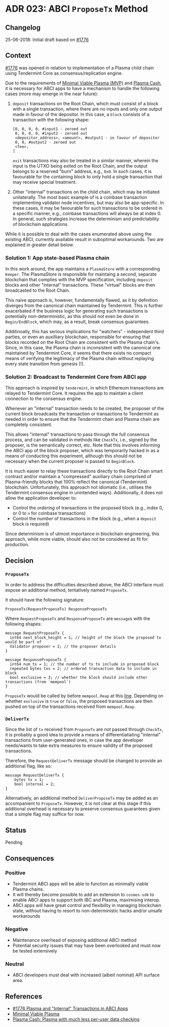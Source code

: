 # ADR 023: ABCI `ProposeTx` Method

## Changelog

25-06-2018: Initial draft based on [#1776](https://github.com/tendermint/tendermint/issues/1776)

## Context

[#1776](https://github.com/tendermint/tendermint/issues/1776) was
opened in relation to implementation of a Plasma child chain using Tendermint
Core as consensus/replication engine.

Due to the requirements of [Minimal Viable Plasma (MVP)](https://ethresear.ch/t/minimal-viable-plasma/426) and [Plasma Cash](https://ethresear.ch/t/plasma-cash-plasma-with-much-less-per-user-data-checking/1298), it is necessary for ABCI apps to have a mechanism to handle the following cases (more may emerge in the near future):

1. `deposit` transactions on the Root Chain, which must consist of a block
   with a single transaction, where there are no inputs and only one output
   made in favour of the depositor. In this case, a `block` consists of
   a transaction with the following shape:

   ```
   [0, 0, 0, 0, #input1 - zeroed out
    0, 0, 0, 0, #input2 - zeroed out
    <depositor_address>, <amount>, #output1 - in favour of depositor
    0, 0, #output2 - zeroed out
    <fee>,
   ]
   ```

   `exit` transactions may also be treated in a similar manner, wherein the
   input is the UTXO being exited on the Root Chain, and the output belongs to
   a reserved "burn" address, e.g., `0x0`. In such cases, it is favourable for
   the containing block to only hold a single transaction that may receive
   special treatment.

2. Other "internal" transactions on the child chain, which may be initiated
   unilaterally. The most basic example of is a coinbase transaction
   implementing validator node incentives, but may also be app-specific. In
   these cases, it may be favourable for such transactions to
   be ordered in a specific manner, e.g., coinbase transactions will always be
   at index 0. In general, such strategies increase the determinism and
   predictability of blockchain applications.

While it is possible to deal with the cases enumerated above using the
existing ABCI, currently available result in suboptimal workarounds. Two are
explained in greater detail below.

### Solution 1: App state-based Plasma chain

In this work around, the app maintains a `PlasmaStore` with a corresponding
`Keeper`. The PlasmaStore is responsible for maintaing a second, separate
blockchain that complies with the MVP specification, including `deposit`
blocks and other "internal" transactions. These "virtual" blocks are then broadcasted
to the Root Chain.

This naive approach is, however, fundamentally flawed, as it by definition
diverges from the canonical chain maintained by Tendermint. This is further
exacerbated if the business logic for generating such transactions is
potentially non-deterministic, as this should not even be done in
`Begin/EndBlock`, which may, as a result, break consensus guarantees.

Additinoally, this has serious implications for "watchers" - independent third parties,
or even an auxilliary blockchain, responsible for ensuring that blocks recorded
on the Root Chain are consistent with the Plasma chain's. Since, in this case,
the Plasma chain is inconsistent with the canonical one maintained by Tendermint
Core, it seems that there exists no compact means of verifying the legitimacy of
the Plasma chain without replaying every state transition from genesis (!).

### Solution 2: Broadcast to Tendermint Core from ABCI app

This approach is inspired by `tendermint`, in which Ethereum transactions are
relayed to Tendermint Core. It requires the app to maintain a client connection
to the consensus engine.

Whenever an "internal" transaction needs to be created, the proposer of the
current block broadcasts the transaction or transactions to Tendermint as
needed in order to ensure that the Tendermint chain and Plasma chain are
completely consistent.

This allows "internal" transactions to pass through the full consensus
process, and can be validated in methods like `CheckTx`, i.e., signed by the
proposer, is the semantically correct, etc. Note that this involves informing
the ABCI app of the block proposer, which was temporarily hacked in as a means
of conducting this experiment, although this should not be necessary when the
current proposer is passed to `BeginBlock`.

It is much easier to relay these transactions directly to the Root
Chain smart contract and/or maintain a "compressed" auxiliary chain comprised
of Plasma-friendly blocks that 100% reflect the canonical (Tendermint)
blockchain. Unfortunately, this approach not idiomatic (i.e., utilises the
Tendermint consensus engine in unintended ways). Additionally, it does not
allow the application developer to:

- Control the _ordering_ of transactions in the proposed block (e.g., index 0,
  or 0 to `n` for coinbase transactions)
- Control the _number_ of transactions in the block (e.g., when a `deposit`
  block is required)

Since determinism is of utmost importance in blockchain engineering, this approach,
while more viable, should also not be considered as fit for production.

## Decision

### `ProposeTx`

In order to address the difficulties described above, the ABCI interface must
expose an additional method, tentatively named `ProposeTx`.

It should have the following signature:

```
ProposeTx(RequestProposeTx) ResponseProposeTx
```

Where `RequestProposeTx` and `ResponseProposeTx` are `message`s with the
following shapes:

```
message RequestProposeTx {
  int64 next_block_height = 1; // height of the block the proposed tx would be part of
  Validator proposer = 2; // the proposer details
}

message ResponseProposeTx {
  int64 num_tx = 1; // the number of tx to include in proposed block
  repeated bytes txs = 2; // ordered transaction data to include in block
  bool exclusive = 3; // whether the block should include other transactions (from `mempool`)
}
```

`ProposeTx` would be called by before `mempool.Reap` at this
[line](https://github.com/tendermint/tendermint/blob/9cd9f3338bc80a12590631632c23c8dbe3ff5c34/consensus/state.go#L935).
Depending on whether `exclusive` is `true` or `false`, the proposed
transactions are then pushed on top of the transactions received from
`mempool.Reap`.

### `DeliverTx`

Since the list of `tx` received from `ProposeTx` are _not_ passed through `CheckTx`,
it is probably a good idea to provide a means of differentiatiating "internal" transactions
from user-generated ones, in case the app developer needs/wants to take extra measures to
ensure validity of the proposed transactions.

Therefore, the `RequestDeliverTx` message should be changed to provide an additional flag, like so:

```
message RequestDeliverTx {
	bytes tx = 1;
	bool internal = 2;
}
```

Alternatively, an additional method `DeliverProposeTx` may be added as an accompanient to
`ProposeTx`. However, it is not clear at this stage if this additional overhead is necessary
to preserve consensus guarantees given that a simple flag may suffice for now.

## Status

Pending

## Consequences

### Positive

- Tendermint ABCI apps will be able to function as minimally viable Plasma chains.
- It will thereby become possible to add an extension to `cosmos-sdk` to enable
  ABCI apps to support both IBC and Plasma, maximising interop.
- ABCI apps will have great control and flexibility in managing blockchain state,
  without having to resort to non-deterministic hacks and/or unsafe workarounds

### Negative

- Maintenance overhead of exposing additional ABCI method
- Potential security issues that may have been overlooked and must now be tested extensively

### Neutral

- ABCI developers must deal with increased (albeit nominal) API surface area.

## References

- [#1776 Plasma and "Internal" Transactions in ABCI Apps](https://github.com/tendermint/tendermint/issues/1776)
- [Minimal Viable Plasma](https://ethresear.ch/t/minimal-viable-plasma/426)
- [Plasma Cash: Plasma with much less per-user data checking](https://ethresear.ch/t/plasma-cash-plasma-with-much-less-per-user-data-checking/1298)
